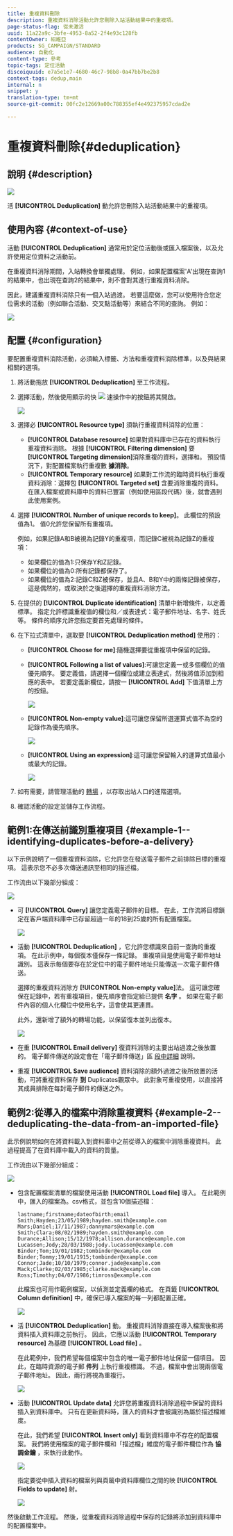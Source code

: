 ```yaml
---
title: 重複資料刪除
description: 重複資料消除活動允許您刪除入站活動結果中的重複項。
page-status-flag: 從未激活
uuid: 11a22a9c-3bfe-4953-8a52-2f4e93c128fb
contentOwner: 紹維亞
products: SG_CAMPAIGN/STANDARD
audience: 自動化
content-type: 參考
topic-tags: 定位活動
discoiquuid: e7a5e1e7-4680-46c7-98b8-0a47bb7be2b8
context-tags: dedup,main
internal: n
snippet: y
translation-type: tm+mt
source-git-commit: 00fc2e12669a00c788355ef4e492375957cdad2e

---
```



# 重複資料刪除{#deduplication}

## 說明 {#description}

![](assets/deduplication.png)

活 **[!UICONTROL Deduplication]** 動允許您刪除入站活動結果中的重複項。

## 使用內容 {#context-of-use}

活動 **[!UICONTROL Deduplication]** 通常用於定位活動後或匯入檔案後，以及允許使用定位資料之活動前。

在重複資料消除期間，入站轉換會單獨處理。 例如，如果配置檔案'A'出現在查詢1的結果中，也出現在查詢2的結果中，則不會對其進行重複資料消除。

因此，建議重複資料消除只有一個入站過渡。 若要這麼做，您可以使用符合您定位需求的活動（例如聯合活動、交叉點活動等）來結合不同的查詢。 例如：

![](assets/dedup_bonnepratique.png)

## 配置 {#configuration}

要配置重複資料消除活動，必須輸入標籤、方法和重複資料消除標準，以及與結果相關的選項。

1. 將活動拖放 **[!UICONTROL Deduplication]** 至工作流程。
1. 選擇活動，然後使用顯示的快 ![](assets/edit_darkgrey-24px.png) 速操作中的按鈕將其開啟。

   ![](assets/deduplication_1.png)

1. 選擇必 **[!UICONTROL Resource type]** 須執行重複資料消除的位置：

   * **[!UICONTROL Database resource]** 如果對資料庫中已存在的資料執行重複資料消除。 根據 **[!UICONTROL Filtering dimension]** 要 **[!UICONTROL Targeting dimension]**&#x200B;消除重複的資料，選擇和。 預設情況下，對配置檔案執行重複數 **據消除**。
   * **[!UICONTROL Temporary resource]** 如果對工作流的臨時資料執行重複資料消除：選擇包 **[!UICONTROL Targeted set]** 含要消除重複的資料。 在匯入檔案或資料庫中的資料已豐富（例如使用區段代碼）後，就會遇到此使用案例。

1. 選擇 **[!UICONTROL Number of unique records to keep]**。 此欄位的預設值為1。 值0允許您保留所有重複項。

   例如，如果記錄A和B被視為記錄Y的重複項，而記錄C被視為記錄Z的重複項：

   * 如果欄位的值為1:只保存Y和Z記錄。
   * 如果欄位的值為0:所有記錄都保存了。
   * 如果欄位的值為2:記錄C和Z被保存，並且A、B和Y中的兩條記錄被保存，這是偶然的，或取決於之後選擇的重複資料消除方法。

1. 在提供的 **[!UICONTROL Duplicate identification]** 清單中新增條件，以定義標準。 指定允許標識重複值的欄位和／或表達式：電子郵件地址、名字、姓氏等。 條件的順序允許您指定要首先處理的條件。
1. 在下拉式清單中，選取要 **[!UICONTROL Deduplication method]** 使用的：

   * **[!UICONTROL Choose for me]**:隨機選擇要從重複項中保留的記錄。
   * **[!UICONTROL Following a list of values]**:可讓您定義一或多個欄位的值優先順序。 要定義值，請選擇一個欄位或建立表達式，然後將值添加到相應的表中。 若要定義新欄位，請按一 **[!UICONTROL Add]** 下值清單上方的按鈕。

      ![](assets/deduplication_2.png)

   * **[!UICONTROL Non-empty value]**:這可讓您保留所選運算式值不為空的記錄作為優先順序。

      ![](assets/deduplication_3.png)

   * **[!UICONTROL Using an expression]**:這可讓您保留輸入的運算式值最小或最大的記錄。

      ![](assets/deduplication_4.png)

1. 如有需要，請管理活動的 [轉場](../../automating/using/executing-a-workflow.md#managing-an-activity-s-outbound-transitions) ，以存取出站人口的進階選項。
1. 確認活動的設定並儲存工作流程。

## 範例1:在傳送前識別重複項目 {#example-1--identifying-duplicates-before-a-delivery}

以下示例說明了一個重複資料消除，它允許您在發送電子郵件之前排除目標的重複項。 這表示您不必多次傳送通訊至相同的描述檔。

工作流由以下幾部分組成：

![](assets/deduplication_example_workflow.png)

* 可 **[!UICONTROL Query]** 讓您定義電子郵件的目標。 在此，工作流將目標鎖定在客戶端資料庫中已存留超過一年的18到25歲的所有配置檔案。

   ![](assets/deduplication_example_query.png)

* 活動 **[!UICONTROL Deduplication]** ，它允許您標識來自前一查詢的重複項。 在此示例中，每個復本僅保存一條記錄。 重複項目是使用電子郵件地址識別。 這表示每個要存在於定位中的電子郵件地址只能傳送一次電子郵件傳送。

   選擇的重複資料消除方 **[!UICONTROL Non-empty value]**&#x200B;法。 這可讓您確保在記錄中，若有重複項目，優先順序會指定給已提供 **名字** 。 如果在電子郵件內容的個人化欄位中使用名字，這會使其更連貫。

   此外，還新增了額外的轉場功能，以保留復本並列出復本。

   ![](assets/deduplication_example_dedup.png)

* 在重 **[!UICONTROL Email delivery]** 復資料消除的主要出站過渡之後放置的。 電子郵件傳送的設定會在「電子郵件傳送」區 [段中詳細](../../automating/using/email-delivery.md) 說明。
* 重複 **[!UICONTROL Save audience]** 資料消除的額外過渡之後所放置的活動，可將重複資料保存 **到** Duplicates觀眾中。 此對象可重複使用，以直接將其成員排除在每封電子郵件的傳送之外。

## 範例2:從導入的檔案中消除重複資料 {#example-2--deduplicating-the-data-from-an-imported-file}

此示例說明如何在將資料載入到資料庫中之前從導入的檔案中消除重複資料。 此過程提高了在資料庫中載入的資料的質量。

工作流由以下幾部分組成：

![](assets/deduplication_example2_workflow.png)

* 包含配置檔案清單的檔案使用活動 **[!UICONTROL Load file]** 導入。 在此範例中，匯入的檔案為。csv格式，並包含10個描述檔：

   ```
   lastname;firstname;dateofbirth;email
   Smith;Hayden;23/05/1989;hayden.smith@example.com
   Mars;Daniel;17/11/1987;dannymars@example.com
   Smith;Clara;08/02/1989;hayden.smith@example.com
   Durance;Allison;15/12/1978;allison.durance@example.com
   Lucassen;Jody;28/03/1988;jody.lucassen@example.com
   Binder;Tom;19/01/1982;tombinder@example.com
   Binder;Tommy;19/01/1915;tombinder@example.com
   Connor;Jade;10/10/1979;connor.jade@example.com
   Mack;Clarke;02/03/1985;clarke.mack@example.com
   Ross;Timothy;04/07/1986;timross@example.com
   ```

   此檔案也可用作範例檔案，以偵測並定義欄的格式。 在頁籤 **[!UICONTROL Column definition]** 中，確保已導入檔案的每一列都配置正確。

   ![](assets/deduplication_example2_fileloading.png)

* 活 **[!UICONTROL Deduplication]** 動。 重複資料消除直接在導入檔案後和將資料插入資料庫之前執行。 因此，它應以活動 **[!UICONTROL Temporary resource]** 為基礎 **[!UICONTROL Load file]** 。

   在此範例中，我們希望每個檔案中包含的唯一電子郵件地址保留一個項目。 因此，在臨時資源的電子郵 **件列** 上執行重複標識。 不過，檔案中會出現兩個電子郵件地址。 因此，兩行將視為重複行。

   ![](assets/deduplication_example2_dedup.png)

* 活動 **[!UICONTROL Update data]** 允許您將重複資料消除過程中保留的資料插入到資料庫中。 只有在更新資料時，匯入的資料才會被識別為屬於描述檔維度。

   在此，我們希望 **[!UICONTROL Insert only]** 看到資料庫中不存在的配置檔案。 我們將使用檔案的電子郵件欄和「描述檔」維度的電子郵件欄位作為 **協調金鑰** ，來執行此動作。

   ![](assets/deduplication_example2_writer1.png)

   指定要從中插入資料的檔案列與頁籤中資料庫欄位之間的映 **[!UICONTROL Fields to update]** 射。

   ![](assets/deduplication_example2_writer2.png)

然後啟動工作流程。 然後，從重複資料消除過程中保存的記錄將添加到資料庫中的配置檔案中。
